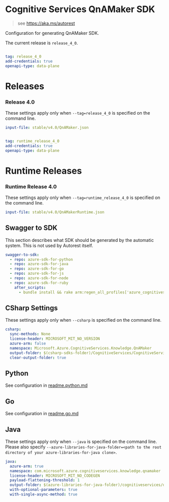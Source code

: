 # Cognitive Services QnAMaker SDK

> see https://aka.ms/autorest

Configuration for generating QnAMaker SDK.

The current release is `release_4_0`.

``` yaml

tag: release_4_0
add-credentials: true
openapi-type: data-plane
```
# Releases

### Release 4.0
These settings apply only when `--tag=release_4_0` is specified on the command line.

``` yaml $(tag) == 'release_4_0'
input-file: stable/v4.0/QnAMaker.json
```

``` yaml

tag: runtime_release_4_0
add-credentials: true
openapi-type: data-plane
```
# Runtime Releases

### Runtime Release 4.0
These settings apply only when `--tag=runtime_release_4_0` is specified on the command line.

``` yaml $(tag) == 'runtime_release_4_0'
input-file: stable/v4.0/QnAMakerRuntime.json
```

## Swagger to SDK

This section describes what SDK should be generated by the automatic system.
This is not used by Autorest itself.

``` yaml $(swagger-to-sdk)
swagger-to-sdk:
  - repo: azure-sdk-for-python
  - repo: azure-sdk-for-java
  - repo: azure-sdk-for-go
  - repo: azure-sdk-for-js
  - repo: azure-sdk-for-node
  - repo: azure-sdk-for-ruby
    after_scripts:
      - bundle install && rake arm:regen_all_profiles['azure_cognitiveservices_qnamaker']
```


## CSharp Settings
These settings apply only when `--csharp` is specified on the command line.
``` yaml $(csharp)
csharp:
  sync-methods: None
  license-header: MICROSOFT_MIT_NO_VERSION
  azure-arm: false
  namespace: Microsoft.Azure.CognitiveServices.Knowledge.QnAMaker
  output-folder: $(csharp-sdks-folder)/CognitiveServices/CognitiveServices.Knowledge.QnAMaker/src/Generated
  clear-output-folder: true
```

## Python

See configuration in [readme.python.md](./readme.python.md)

## Go

See configuration in [readme.go.md](./readme.go.md)

## Java

These settings apply only when `--java` is specified on the command line.
Please also specify `--azure-libraries-for-java-folder=<path to the root directory of your azure-libraries-for-java clone>`.

``` yaml $(java)
java:
  azure-arm: true
  namespace: com.microsoft.azure.cognitiveservices.knowledge.qnamaker
  license-header: MICROSOFT_MIT_NO_CODEGEN
  payload-flattening-threshold: 1
  output-folder: $(azure-libraries-for-java-folder)/cognitiveservices/data-plane/knowledge/qnamaker
  with-optional-parameters: true
  with-single-async-method: true
```
